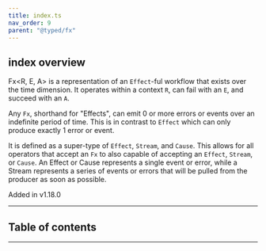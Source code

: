 ```yaml
---
title: index.ts
nav_order: 9
parent: "@typed/fx"
---
```


## index overview

Fx<R, E, A> is a representation of an `Effect`-ful workflow that exists over
the time dimension. It operates within a context `R`, can fail with an `E`,
and succeed with an `A`.

Any `Fx`, shorthand for "Effects", can emit 0 or more errors or events over an
indefinite period of time. This is in contrast to `Effect` which can only
produce exactly 1 error or event.

It is defined as a super-type of `Effect`, `Stream`, and `Cause`. This
allows for all operators that accept an `Fx` to also capable of
accepting an `Effect`, `Stream`, or `Cause`. An Effect or Cause represents a single
event or error, while a Stream represents a series of events or errors that will
be pulled from the producer as soon as possible.

Added in v1.18.0

---

<h2 class="text-delta">Table of contents</h2>

---
